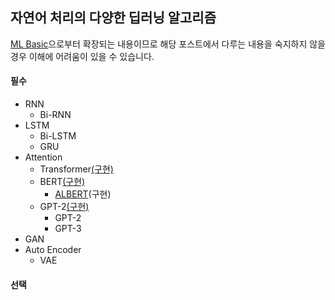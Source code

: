 ## 자연어 처리의 다양한 딥러닝 알고리즘
[ML Basic](https://github.com/silverstar0727/silverstar0727.github.io/tree/master/_posts/ml%20basic)으로부터 확장되는 내용이므로 해당 포스트에서 다루는 내용을 숙지하지 않을 경우 이해에 어려움이 있을 수 있습니다.

#### 필수
* RNN
  * Bi-RNN
* LSTM
  * Bi-LSTM
  * GRU
* Attention
  * Transformer[(구현)](https://paul-hyun.github.io/transformer-01/)
  * BERT[(구현)](https://paul-hyun.github.io/bert-01/)
    * [ALBERT](https://silverstar0727.github.io/paper%20review/2020/12/14/ALBERT/)(구현)
  * GPT-2[(구현)](https://paul-hyun.github.io/gpt-01/)
    * GPT-2
    * GPT-3
* GAN
* Auto Encoder
  * VAE
  
#### 선택

